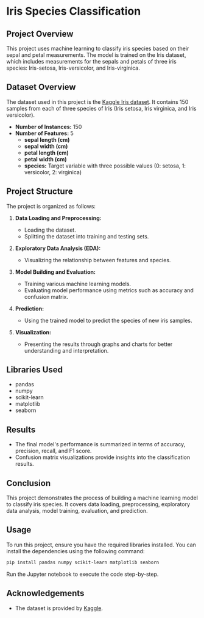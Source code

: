
# Iris Species Classification

## Project Overview
This project uses machine learning to classify iris species based on their sepal and petal measurements. The model is trained on the Iris dataset, which includes measurements for the sepals and petals of three iris species: Iris-setosa, Iris-versicolor, and Iris-virginica.

## Dataset Overview
The dataset used in this project is the [Kaggle Iris dataset](https://www.kaggle.com/uciml/iris). It contains 150 samples from each of three species of Iris (Iris setosa, Iris virginica, and Iris versicolor).

- **Number of Instances:** 150
- **Number of Features:** 5
  - **sepal length (cm)**
  - **sepal width (cm)**
  - **petal length (cm)**
  - **petal width (cm)**
  - **species:** Target variable with three possible values (0: setosa, 1: versicolor, 2: virginica)

## Project Structure

The project is organized as follows:

1. **Data Loading and Preprocessing:**
   - Loading the dataset.
   - Splitting the dataset into training and testing sets.

2. **Exploratory Data Analysis (EDA):**
   - Visualizing the relationship between features and species.

3. **Model Building and Evaluation:**
   - Training various machine learning models.
   - Evaluating model performance using metrics such as accuracy and confusion matrix.

4. **Prediction:**
   - Using the trained model to predict the species of new iris samples.

5. **Visualization:**
   - Presenting the results through graphs and charts for better understanding and interpretation.

## Libraries Used

- pandas
- numpy
- scikit-learn
- matplotlib
- seaborn

## Results

- The final model's performance is summarized in terms of accuracy, precision, recall, and F1 score.
- Confusion matrix visualizations provide insights into the classification results.

## Conclusion

This project demonstrates the process of building a machine learning model to classify iris species. It covers data loading, preprocessing, exploratory data analysis, model training, evaluation, and prediction.

## Usage

To run this project, ensure you have the required libraries installed. You can install the dependencies using the following command:

```bash
pip install pandas numpy scikit-learn matplotlib seaborn
```

Run the Jupyter notebook to execute the code step-by-step.

## Acknowledgements

- The dataset is provided by [Kaggle](https://www.kaggle.com/uciml/iris).
